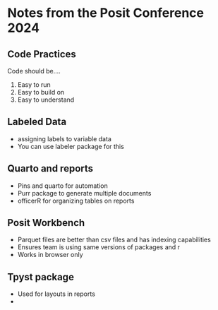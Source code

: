 # Notes from the Posit Conference 2024

## Code Practices
Code should be....
1. Easy to run
2. Easy to build on
3. Easy to understand


## Labeled Data
- assigning labels to variable data
- You can use labeler package for this 

## Quarto and reports
- Pins and quarto for automation
- Purr package to generate multiple documents
- officerR for organizing tables on reports

## Posit Workbench
- Parquet files are better than csv files and has indexing capabilities
- Ensures team is using same versions of packages and r
- Works in browser only

## Tpyst package
- Used for layouts in reports
- 
